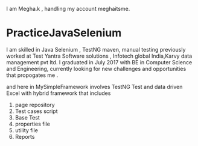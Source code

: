 I am Megha.k , handling my account meghaitsme.

# PracticeJavaSelenium
I am skilled in Java Selenium , TestNG maven, manual testing  previously worked at Test Yantra Software solutions , Infotech global India,Karvy data management pvt ltd. I graduated in July 2017 with BE in Computer Science and Engineering, currently looking for new challenges and opportunities that propogates me .


and here in MySimpleFramework involves TestNG Test and data driven Excel with hybrid framework that includes 
1) page repository
2) Test cases script
3) Base Test
4) properties file
5) utility file
6) Reports
   

